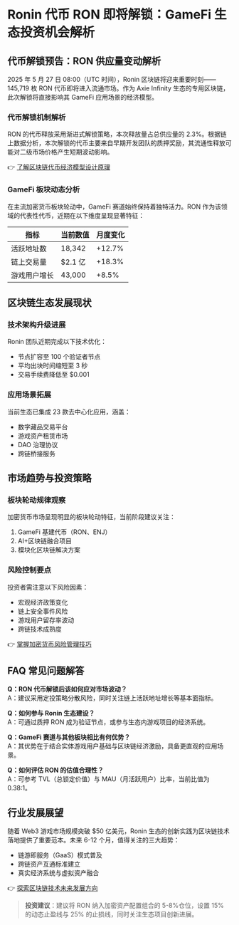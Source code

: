 # Ronin 代币 RON 即将解锁：GameFi 生态投资机会解析

## 代币解锁预告：RON 供应量变动解析

2025 年 5 月 27 日 08:00（UTC 时间），Ronin 区块链将迎来重要时刻——145,719 枚 RON 代币即将进入流通市场。作为 Axie Infinity 生态的专用区块链，此次解锁将直接影响其 GameFi 应用场景的经济模型。

### 代币解锁机制解析
RON 的代币释放采用渐进式解锁策略，本次释放量占总供应量的 2.3%。根据链上数据分析，本次解锁的代币主要来自早期开发团队的质押奖励，其流通性释放可能对二级市场价格产生短期波动影响。

👉 [了解区块链代币经济模型设计原理](https://bit.ly/okx_welcome)

### GameFi 板块动态分析
在主流加密货币板块轮动中，GameFi 赛道始终保持着独特活力。RON 作为该领域的代表性代币，近期在以下维度呈现显著特征：

| 指标         | 当前数值   | 月度变化 |
|--------------|------------|----------|
| 活跃地址数   | 18,342     | +12.7%   |
| 链上交易量   | $2.1 亿    | +18.3%   |
| 游戏用户增长 | 43,000     | +8.5%    |

## 区块链生态发展现状

### 技术架构升级进展
Ronin 团队近期完成以下技术优化：
- 节点扩容至 100 个验证者节点
- 平均出块时间缩短至 3 秒
- 交易手续费降低至 $0.001

### 应用场景拓展
当前生态已集成 23 款去中心化应用，涵盖：
- 数字藏品交易平台
- 游戏资产租赁市场
- DAO 治理协议
- 跨链桥接服务

## 市场趋势与投资策略

### 板块轮动规律观察
加密货币市场呈现明显的板块轮动特征，当前阶段建议关注：
1. GameFi 基建代币（RON、ENJ）
2. AI+区块链融合项目
3. 模块化区块链解决方案

### 风险控制要点
投资者需注意以下风险因素：
- 宏观经济政策变化
- 链上安全事件风险
- 游戏用户留存率波动
- 跨链技术成熟度

👉 [掌握加密货币风险管理技巧](https://bit.ly/okx_welcome)

## FAQ 常见问题解答

**Q：RON 代币解锁后该如何应对市场波动？**  
A：建议采用定投策略分散风险，同时关注链上活跃地址增长等基本面指标。

**Q：如何参与 Ronin 生态建设？**  
A：可通过质押 RON 成为验证节点，或参与生态内游戏项目的经济系统。

**Q：GameFi 赛道与其他板块相比有何优势？**  
A：其优势在于结合实体游戏用户基础与区块链经济激励，具备更直观的应用场景。

**Q：如何评估 RON 的估值合理性？**  
A：可参考 TVL（总锁定价值）与 MAU（月活跃用户）比率，当前比值为 0.38:1。

## 行业发展展望

随着 Web3 游戏市场规模突破 $50 亿美元，Ronin 生态的创新实践为区块链技术落地提供了重要范本。未来 6-12 个月，值得关注的三大趋势：
- 链游即服务（GaaS）模式普及
- 跨链资产互通标准建立
- 真实经济系统与虚拟资产融合

👉 [探索区块链技术未来发展方向](https://bit.ly/okx_welcome)

> **投资建议**：建议将 RON 纳入加密资产配置组合的 5-8%仓位，设置 15% 的动态止盈线与 25% 的止损线，同时关注生态项目创新进展。
